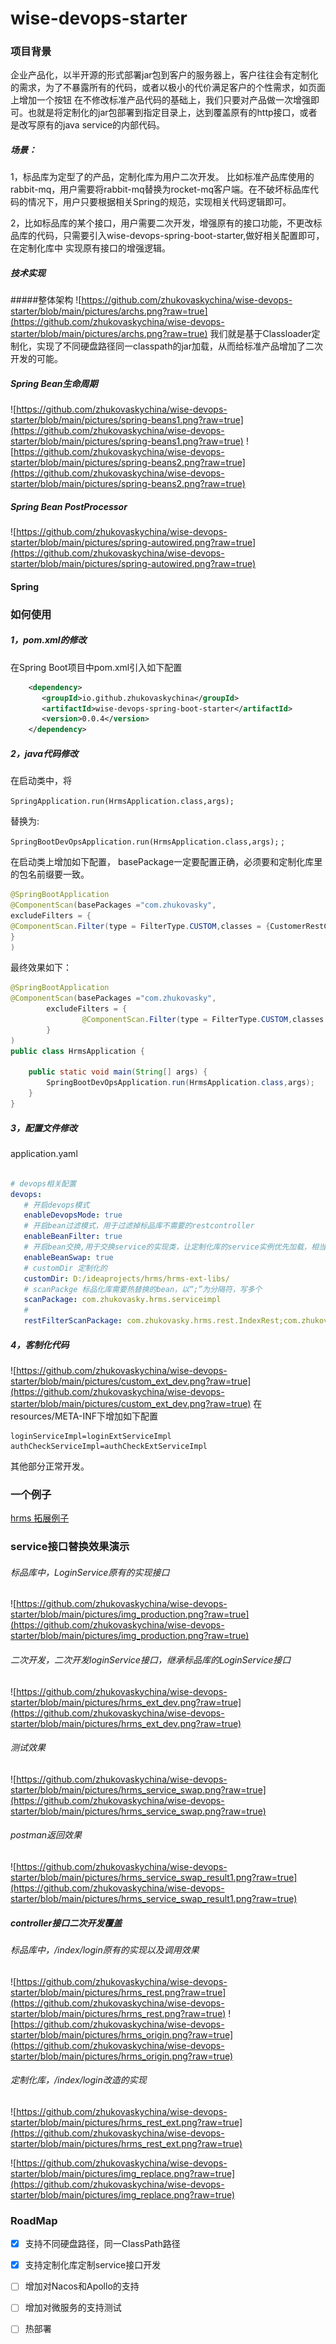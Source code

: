 # wise-devops-starter
### 项目背景
   企业产品化，以半开源的形式部署jar包到客户的服务器上，客户往往会有定制化的需求，为了不暴露所有的代码，或者以极小的代价满足客户的个性需求，如页面上增加一个按钮
在不修改标准产品代码的基础上，我们只要对产品做一次增强即可。也就是将定制化的jar包部署到指定目录上，达到覆盖原有的http接口，或者是改写原有的java service的内部代码。



##### 场景：
1，标品库为定型了的产品，定制化库为用户二次开发。
比如标准产品库使用的rabbit-mq，用户需要将rabbit-mq替换为rocket-mq客户端。在不破坏标品库代码的情况下，用户只要根据相关Spring的规范，实现相关代码逻辑即可。

2，比如标品库的某个接口，用户需要二次开发，增强原有的接口功能，不更改标品库的代码，只需要引入wise-devops-spring-boot-starter,做好相关配置即可，在定制化库中
实现原有接口的增强逻辑。


##### 技术实现
#####整体架构
![https://github.com/zhukovaskychina/wise-devops-starter/blob/main/pictures/archs.png?raw=true](https://github.com/zhukovaskychina/wise-devops-starter/blob/main/pictures/archs.png?raw=true)
我们就是基于Classloader定制化，实现了不同硬盘路径同一classpath的jar加载，从而给标准产品增加了二次开发的可能。

##### Spring Bean生命周期
![https://github.com/zhukovaskychina/wise-devops-starter/blob/main/pictures/spring-beans1.png?raw=true](https://github.com/zhukovaskychina/wise-devops-starter/blob/main/pictures/spring-beans1.png?raw=true)
![https://github.com/zhukovaskychina/wise-devops-starter/blob/main/pictures/spring-beans2.png?raw=true](https://github.com/zhukovaskychina/wise-devops-starter/blob/main/pictures/spring-beans2.png?raw=true)

##### Spring Bean PostProcessor

![https://github.com/zhukovaskychina/wise-devops-starter/blob/main/pictures/spring-autowired.png?raw=true](https://github.com/zhukovaskychina/wise-devops-starter/blob/main/pictures/spring-autowired.png?raw=true)

#### Spring 
### 如何使用
##### 1，pom.xml的修改
在Spring Boot项目中pom.xml引入如下配置
```xml
    <dependency>
       <groupId>io.github.zhukovaskychina</groupId>
       <artifactId>wise-devops-spring-boot-starter</artifactId>
       <version>0.0.4</version>
    </dependency>
```

##### 2，java代码修改
在启动类中，将

`
SpringApplication.run(HrmsApplication.class,args);
`

替换为:

`
SpringBootDevOpsApplication.run(HrmsApplication.class,args);
`
;

在启动类上增加如下配置，
basePackage一定要配置正确，必须要和定制化库里的包名前缀要一致。

```java
@SpringBootApplication
@ComponentScan(basePackages ="com.zhukovasky",
excludeFilters = {
@ComponentScan.Filter(type = FilterType.CUSTOM,classes = {CustomerRestControllerFilter.class})
}
)
```
最终效果如下：

```java
@SpringBootApplication
@ComponentScan(basePackages ="com.zhukovasky",
        excludeFilters = {
                @ComponentScan.Filter(type = FilterType.CUSTOM,classes = {CustomerRestControllerFilter.class})
        }
)
public class HrmsApplication {

    public static void main(String[] args) {
        SpringBootDevOpsApplication.run(HrmsApplication.class,args);
    }
}
```

##### 3，配置文件修改

application.yaml
```yaml

# devops相关配置
devops:
   # 开启devops模式
   enableDevopsMode: true 
   # 开启bean过滤模式，用于过滤掉标品库不需要的restcontroller
   enableBeanFilter: true
   # 开启bean交换,用于交换service的实现类，让定制化库的service实例优先加载，相当于@Primary注解修饰
   enableBeanSwap: true
   # customDir 定制化的 
   customDir: D:/ideaprojects/hrms/hrms-ext-libs/
   # scanPackge 标品化库需要热替换的bean，以“;”为分隔符，写多个
   scanPackage: com.zhukovasky.hrms.serviceimpl
   # 
   restFilterScanPackage: com.zhukovasky.hrms.rest.IndexRest;com.zhukovasky.hrms.rest.ChildIndexRest


```
##### 4，客制化代码
![https://github.com/zhukovaskychina/wise-devops-starter/blob/main/pictures/custom_ext_dev.png?raw=true](https://github.com/zhukovaskychina/wise-devops-starter/blob/main/pictures/custom_ext_dev.png?raw=true)
在resources/META-INF下增加如下配置
```properties
loginServiceImpl=loginExtServiceImpl
authCheckServiceImpl=authCheckExtServiceImpl

```
其他部分正常开发。
### 一个例子
   [hrms 拓展例子](https://github.com/zhukovaskychina/hrms-demo.git)

### service接口替换效果演示
###### 标品库中，LoginService原有的实现接口
  ![https://github.com/zhukovaskychina/wise-devops-starter/blob/main/pictures/img_production.png?raw=true](https://github.com/zhukovaskychina/wise-devops-starter/blob/main/pictures/img_production.png?raw=true)

###### 二次开发，二次开发loginService接口，继承标品库的LoginService接口
  ![https://github.com/zhukovaskychina/wise-devops-starter/blob/main/pictures/hrms_ext_dev.png?raw=true](https://github.com/zhukovaskychina/wise-devops-starter/blob/main/pictures/hrms_ext_dev.png?raw=true)

###### 测试效果
![https://github.com/zhukovaskychina/wise-devops-starter/blob/main/pictures/hrms_service_swap.png?raw=true](https://github.com/zhukovaskychina/wise-devops-starter/blob/main/pictures/hrms_service_swap.png?raw=true)

###### postman返回效果
![https://github.com/zhukovaskychina/wise-devops-starter/blob/main/pictures/hrms_service_swap_result1.png?raw=true](https://github.com/zhukovaskychina/wise-devops-starter/blob/main/pictures/hrms_service_swap_result1.png?raw=true)

##### controller接口二次开发覆盖
###### 标品库中，/index/login原有的实现以及调用效果
![https://github.com/zhukovaskychina/wise-devops-starter/blob/main/pictures/hrms_rest.png?raw=true](https://github.com/zhukovaskychina/wise-devops-starter/blob/main/pictures/hrms_rest.png?raw=true)
![https://github.com/zhukovaskychina/wise-devops-starter/blob/main/pictures/hrms_origin.png?raw=true](https://github.com/zhukovaskychina/wise-devops-starter/blob/main/pictures/hrms_origin.png?raw=true)
###### 定制化库，/index/login改造的实现
![https://github.com/zhukovaskychina/wise-devops-starter/blob/main/pictures/hrms_rest_ext.png?raw=true](https://github.com/zhukovaskychina/wise-devops-starter/blob/main/pictures/hrms_rest_ext.png?raw=true)

![https://github.com/zhukovaskychina/wise-devops-starter/blob/main/pictures/img_replace.png?raw=true](https://github.com/zhukovaskychina/wise-devops-starter/blob/main/pictures/img_replace.png?raw=true)

### RoadMap
- [X] 支持不同硬盘路径，同一ClassPath路径
- [X] 支持定制化库定制service接口开发
- [ ] 增加对Nacos和Apollo的支持
- [ ] 增加对微服务的支持测试
- [ ] 热部署

